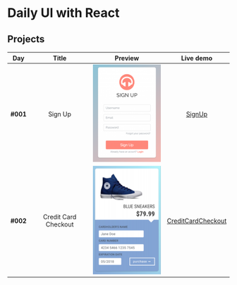 # Daily UI with React
## Projects
| Day | Title | Preview | Live demo |
| :---: | :---: | :---: | :---: |
| __#001__  | Sign Up  | ![dailyui-001](/screenshots/dailyui-001.png) | [SignUp](https://dailyui-001.surge.sh/) |
| __#002__  | Credit Card Checkout  | ![dailyui-002](/screenshots/dailyui-002.png) | [CreditCardCheckout](https://dailyui-002.surge.sh/) |
